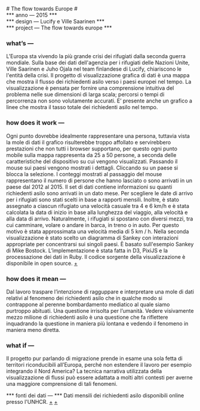 # The flow towards Europe #  
*** anno — 2015 ***   
*** design — Lucify e Ville Saarinen ***    
*** project — The flow towards europe ***     

### what’s — ###

L'Europa sta vivendo la più grande crisi dei rifugiati dalla seconda guerra mondiale. Sulla base dei dati dell'agenzia per i rifugiati delle Nazioni Unite, Ville Saarinen e Juho Ojala nel team finlandese di Lucify, chiariscono le l'entità della crisi. Il progetto di visualizzazione grafica di dati è una mappa che mostra il flusso dei richiedenti asilo verso i paesi europei nel tempo. La visualizzazione è pensata per fornire una comprensione intuitiva del problema nelle sue dimensioni di larga scala; percorsi o tempi di percorrenza non sono volutamente accurati. E’ presente anche un grafico a linee che mostra il tasso totale dei richiedenti asilo nel tempo.

### how does it work — ###

Ogni punto dovrebbe idealmente rappresentare una persona, tuttavia vista la mole di dati il grafico risulterebbe troppo affollato e servirebbero prestazioni che non tutti i browser supportano, per questo ogni punto mobile sulla mappa rappresenta da 25 a 50 persone, a seconda delle caratteristiche del dispositivo su cui vengono visualizzati. Passando il mouse sui paesi vengono mostrati i dettagli. Cliccando su un paese si blocca la selezione. I conteggi mostrati al passaggio del mouse rappresentano il numero di persone che hanno lasciato o sono arrivati in un paese dal 2012 al 2015. Il set di dati contiene informazioni su quanti richiedenti asilo sono arrivati in un dato mese. Per scegliere le date di arrivo per i rifugiati sono stati scelti in base a rapporti mensili. Inoltre, è stato assegnato a ciascun rifugiato una velocità casuale tra 4 e 6 km/h e è stata calcolata la data di inizio in base alla lunghezza del viaggio, alla velocità e alla data di arrivo. Naturalmente, i rifugiati si spostano con diversi mezzi, tra cui camminare, volare o andare in barca, in treno o in auto. Per questo motivo è stata approssimata una velocità media di 5 km / h.
Nella seconda visualizzazione è stato scelto un diagramma di Sankey con interazioni appropriate per concentrarsi sui singoli paesi. È basato sull'esempio Sankey di Mike Bostock.
L’implementazione è stata fatta in D3, PixiJS e la processazione dei dati in Ruby. Il codice sorgente della visualizzazione è disponibile in open source.
[+](https://github.com/lucified/lucify-refugees)

### how does it mean — ###
Dal lavoro traspare l’intenzione di ragguppare e interpretare una mole di dati relativi al fenomeno dei richiedenti asilo che in qualche modo si contrappone al perenne bombardamento mediatico al quale siamo purtroppo abituati. Una questione irrisolta per l’umanità.
Vedere visivamente mezzo milione di richiedenti asilo è una questione che fa riflettere inquadrando la questione in maniera più lontana e vedendo il fenomeno in maniera meno diretta.

### what if — ###
Il progetto pur parlando di migrazione prende in esame una sola fetta di territori riconducibili all’Europa, perché non estendere il lavoro per esempio integrando il Nord America? La tecnica narrativa utilizzata della visualizzazione di flussi può essere adattata a molti altri contesti per averne una maggiore comprensione di tali fenomeni.


*** fonti dei dati — ***
Dati mensili dei richiedenti asilo disponibili online presso l'UNHCR. [+](http://popstats.unhcr.org/en/asylum_seekers_monthly)
[+](http://data.unhcr.org/syrianrefugees/regional.php)
